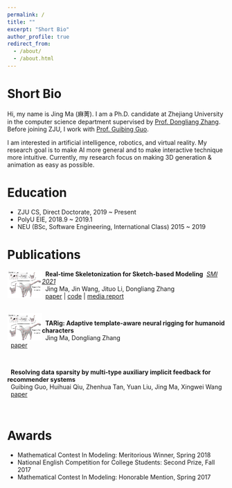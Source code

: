 ```yaml
---
permalink: /
title: ""
excerpt: "Short Bio"
author_profile: true
redirect_from: 
  - /about/
  - /about.html
---
```


Short Bio
======
Hi, my name is Jing Ma (麻菁). I am a Ph.D. candidate at Zhejiang University in the computer science department 
supervised by [Prof. Dongliang Zhang](https://person.zju.edu.cn/en/0012126#0). 
Before joining ZJU, I work with [Prof. Guibing Guo](https://guoguibing.github.io/).

I am interested in artificial intelligence, robotics, and virtual reality.
My research goal is to make AI more general and to make interactive technique more intuitive.
Currently, my research focus on making 3D generation & animation as easy as possible.

Education
======
- ZJU CS, Direct Doctorate, 2019 ~ Present
- PolyU EIE, 2018.9 ~ 2019.1
- NEU (BSc, Software Engineering, International Class) 2015 ~ 2019


Publications
======
<img width="80" align="left" src="../images/RealSkel.png"/> 

&nbsp; __Real-time Skeletonization for Sketch-based Modeling__ &nbsp;*[SMI 2021](https://smi2021.github.io/)*<br/>
&nbsp;  Jing Ma, Jin Wang, Jituo Li, Dongliang Zhang <br/>
&nbsp;  [paper](https://dl.acm.org/doi/abs/10.1016/j.cag.2021.11.005) | [code](https://github.com/jingma-git/RealSkel) | [media report](https://baijiahao.baidu.com/s?id=1718376969935755339&wfr=spider&for=pc)

<br/>
<img width="80" align="left" src="../images/RealSkel.png"/> 

&nbsp; __TARig: Adaptive template-aware neural rigging for humanoid characters__ <br/>
&nbsp;  Jing Ma, Dongliang Zhang <br/>
&nbsp;  [paper](https://www.sciencedirect.com/science/article/pii/S0097849323000730) 

<br/>

&nbsp; __Resolving data sparsity by multi-type auxiliary implicit feedback for recommender systems__ <br/>
&nbsp;  Guibing Guo, Huihuai Qiu, Zhenhua Tan, Yuan Liu, Jing Ma, Xingwei Wang <br/>
&nbsp;  [paper](https://www.sciencedirect.com/science/article/pii/S0950705117304653) 

<br/>

Awards
======
- Mathematical Contest In Modeling: Meritorious Winner, Spring 2018
- National English Competition for College Students: Second Prize, Fall 2017
- Mathematical Contest In Modeling: Honorable Mention, Spring 2017

